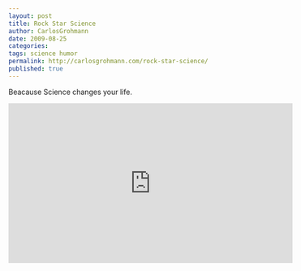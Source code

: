 ```yaml
---
layout: post
title: Rock Star Science
author: CarlosGrohmann
date: 2009-08-25
categories: 
tags: science humor 
permalink: http://carlosgrohmann.com/rock-star-science/
published: true
---
```

Beacause Science changes your life.  

<iframe width="560" height="315" src="https://www.youtube.com/embed/AWoygjRBoas" frameborder="0" allow="accelerometer; autoplay; encrypted-media; gyroscope; picture-in-picture" allowfullscreen></iframe>